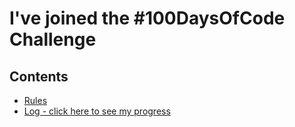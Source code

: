 # I've joined the #100DaysOfCode Challenge

## Contents

* [Rules](rules.md)
* [Log - click here to see my progress](log.md)